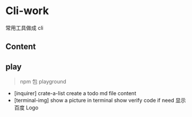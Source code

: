 # Cli-work

常用工具做成 cli

## Content

## play

> npm 包 playground

- [inquirer] crate-a-list
  create a todo md file content
- [terminal-img] show a picture in terminal
  show verify code if need
  显示百度 Logo
